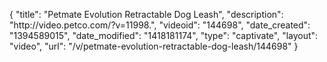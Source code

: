 {
    "title": "Petmate Evolution Retractable Dog Leash",
    "description": "http:\/\/video.petco.com\/?v=11998.",
    "videoid": "144698",
    "date_created": "1394589015",
    "date_modified": "1418181174",
    "type": "captivate",
    "layout": "video",
    "url": "\/v\/petmate-evolution-retractable-dog-leash\/144698"
}
